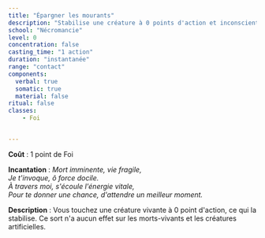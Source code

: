 ```yaml
---
title: "Épargner les mourants"
description: "Stabilise une créature à 0 points d'action et inconscient."
school: "Nécromancie"
level: 0
concentration: false
casting_time: "1 action"
duration: "instantanée"
range: "contact"
components:
  verbal: true
  somatic: true
  material: false
ritual: false
classes:
    - Foi


---
```

**Coût** : 1 point de Foi  

**Incantation** : *Mort imminente, vie fragile,*    
*Je t'invoque, ô force docile.*    
*À travers moi, s'écoule l'énergie vitale,*    
*Pour te donner une chance, d'attendre un meilleur moment.*    

**Description** : Vous touchez une créature vivante à 0 point d'action, ce qui la stabilise. Ce sort n'a aucun effet sur les morts-vivants et les créatures artificielles.
